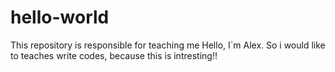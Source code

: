 # hello-world
This repository is responsible for teaching me
Hello, I`m Alex. So i would like to teaches write codes, because this is intresting!!
